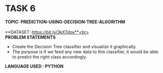 # TASK 6

**TOPIC: PREDICTION-USING-DECISION-TREE-ALGORITHM**<br><br>
**DATASET: https://bit.ly/3kXTdox**<br><br>
**PROBLEM STATEMENTS**
- Create the Decision Tree classifier and visualize it graphically.
- The purpose is if we feed any new data to this classifier, it would be able to predict the right class accordingly.


**LANGUAGE USED : PYTHON**
